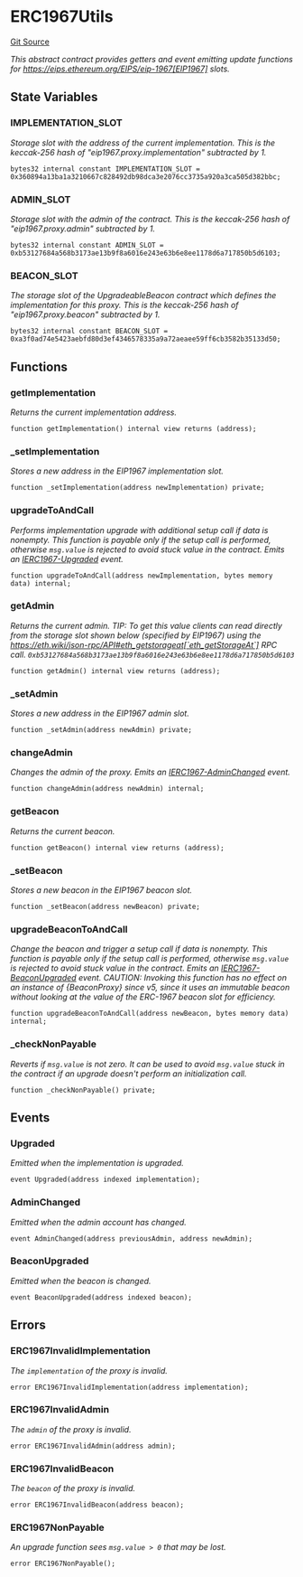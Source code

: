 # ERC1967Utils
[Git Source](https://github.com/metacontract/mc/blob/d41f04df9ea19494be75c66f344b8104caf03cd2/resources/devkit/api-reference/Flattened.sol)

*This abstract contract provides getters and event emitting update functions for
https://eips.ethereum.org/EIPS/eip-1967[EIP1967] slots.*


## State Variables
### IMPLEMENTATION_SLOT
*Storage slot with the address of the current implementation.
This is the keccak-256 hash of "eip1967.proxy.implementation" subtracted by 1.*


```solidity
bytes32 internal constant IMPLEMENTATION_SLOT = 0x360894a13ba1a3210667c828492db98dca3e2076cc3735a920a3ca505d382bbc;
```


### ADMIN_SLOT
*Storage slot with the admin of the contract.
This is the keccak-256 hash of "eip1967.proxy.admin" subtracted by 1.*


```solidity
bytes32 internal constant ADMIN_SLOT = 0xb53127684a568b3173ae13b9f8a6016e243e63b6e8ee1178d6a717850b5d6103;
```


### BEACON_SLOT
*The storage slot of the UpgradeableBeacon contract which defines the implementation for this proxy.
This is the keccak-256 hash of "eip1967.proxy.beacon" subtracted by 1.*


```solidity
bytes32 internal constant BEACON_SLOT = 0xa3f0ad74e5423aebfd80d3ef4346578335a9a72aeaee59ff6cb3582b35133d50;
```


## Functions
### getImplementation

*Returns the current implementation address.*


```solidity
function getImplementation() internal view returns (address);
```

### _setImplementation

*Stores a new address in the EIP1967 implementation slot.*


```solidity
function _setImplementation(address newImplementation) private;
```

### upgradeToAndCall

*Performs implementation upgrade with additional setup call if data is nonempty.
This function is payable only if the setup call is performed, otherwise `msg.value` is rejected
to avoid stuck value in the contract.
Emits an [IERC1967-Upgraded](/resources/devkit/api-reference/Flattened.sol/contract.UpgradeableBeacon#upgraded) event.*


```solidity
function upgradeToAndCall(address newImplementation, bytes memory data) internal;
```

### getAdmin

*Returns the current admin.
TIP: To get this value clients can read directly from the storage slot shown below (specified by EIP1967) using
the https://eth.wiki/json-rpc/API#eth_getstorageat[`eth_getStorageAt`] RPC call.
`0xb53127684a568b3173ae13b9f8a6016e243e63b6e8ee1178d6a717850b5d6103`*


```solidity
function getAdmin() internal view returns (address);
```

### _setAdmin

*Stores a new address in the EIP1967 admin slot.*


```solidity
function _setAdmin(address newAdmin) private;
```

### changeAdmin

*Changes the admin of the proxy.
Emits an [IERC1967-AdminChanged](/lib/ucs-contracts/lib/openzeppelin-contracts/contracts/proxy/ERC1967/ERC1967Utils.sol/library.ERC1967Utils.md#adminchanged) event.*


```solidity
function changeAdmin(address newAdmin) internal;
```

### getBeacon

*Returns the current beacon.*


```solidity
function getBeacon() internal view returns (address);
```

### _setBeacon

*Stores a new beacon in the EIP1967 beacon slot.*


```solidity
function _setBeacon(address newBeacon) private;
```

### upgradeBeaconToAndCall

*Change the beacon and trigger a setup call if data is nonempty.
This function is payable only if the setup call is performed, otherwise `msg.value` is rejected
to avoid stuck value in the contract.
Emits an [IERC1967-BeaconUpgraded](/lib/ucs-contracts/lib/openzeppelin-contracts/contracts/proxy/ERC1967/ERC1967Utils.sol/library.ERC1967Utils.md#beaconupgraded) event.
CAUTION: Invoking this function has no effect on an instance of {BeaconProxy} since v5, since
it uses an immutable beacon without looking at the value of the ERC-1967 beacon slot for
efficiency.*


```solidity
function upgradeBeaconToAndCall(address newBeacon, bytes memory data) internal;
```

### _checkNonPayable

*Reverts if `msg.value` is not zero. It can be used to avoid `msg.value` stuck in the contract
if an upgrade doesn't perform an initialization call.*


```solidity
function _checkNonPayable() private;
```

## Events
### Upgraded
*Emitted when the implementation is upgraded.*


```solidity
event Upgraded(address indexed implementation);
```

### AdminChanged
*Emitted when the admin account has changed.*


```solidity
event AdminChanged(address previousAdmin, address newAdmin);
```

### BeaconUpgraded
*Emitted when the beacon is changed.*


```solidity
event BeaconUpgraded(address indexed beacon);
```

## Errors
### ERC1967InvalidImplementation
*The `implementation` of the proxy is invalid.*


```solidity
error ERC1967InvalidImplementation(address implementation);
```

### ERC1967InvalidAdmin
*The `admin` of the proxy is invalid.*


```solidity
error ERC1967InvalidAdmin(address admin);
```

### ERC1967InvalidBeacon
*The `beacon` of the proxy is invalid.*


```solidity
error ERC1967InvalidBeacon(address beacon);
```

### ERC1967NonPayable
*An upgrade function sees `msg.value > 0` that may be lost.*


```solidity
error ERC1967NonPayable();
```

